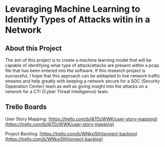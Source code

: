 # Levaraging Machine Learning to Identify Types of Attacks witin in a Network

## About this Project
The aim of this project is to create a machine learning model that will be capable of identifying what type of attack/attacks are present within a pcap file that has been entered into the software. If this research project is successful, I hope that this approach can be addapted to live network traffic streams and help greatly with keeping a network secure for a SOC (Security Opperation Center) team as well as giving insight into the attacks on a network for a CTI (Cyber Threat Intelligence) team.

## Trello Boards
User Story Mapping: [https://trello.com/b/j87DzWWK/user-story-mapping](https://trello.com/b/j87DzWWK/user-story-mapping)

Project Backlog: [https://trello.com/b/WNkxi5IH/project-backlog](https://trello.com/b/WNkxi5IH/project-backlog)
